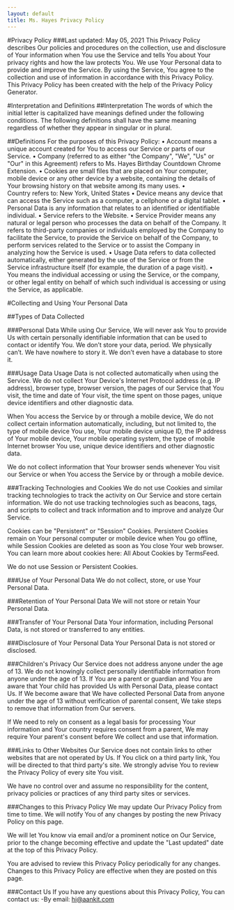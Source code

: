 ```yaml
---
layout: default
title: Ms. Hayes Privacy Policy
---
```


#Privacy Policy
###Last updated: May 05, 2021
This Privacy Policy describes Our policies and procedures on the collection, use and disclosure of Your information when You use the Service and tells You about Your privacy rights and how the law protects You.
We use Your Personal data to provide and improve the Service. By using the Service, You agree to the collection and use of information in accordance with this Privacy Policy. This Privacy Policy has been created with the help of the Privacy Policy Generator.

#Interpretation and Definitions
##Interpretation
The words of which the initial letter is capitalized have meanings defined under the following conditions. The following definitions shall have the same meaning regardless of whether they appear in singular or in plural.

##Definitions
For the purposes of this Privacy Policy:
    • Account means a unique account created for You to access our Service or parts of our Service.
    • Company (referred to as either "the Company", "We", "Us" or "Our" in this Agreement) refers to Ms. Hayes Birthday Countdown Chrome Extension.
    • Cookies are small files that are placed on Your computer, mobile device or any other device by a website, containing the details of Your browsing history on that website among its many uses.
    • Country refers to: New York, United States
    • Device means any device that can access the Service such as a computer, a cellphone or a digital tablet.
    • Personal Data is any information that relates to an identified or identifiable individual.
    • Service refers to the Website.
    • Service Provider means any natural or legal person who processes the data on behalf of the Company. It refers to third-party companies or individuals employed by the Company to facilitate the Service, to provide the Service on behalf of the Company, to perform services related to the Service or to assist the Company in analyzing how the Service is used.
    • Usage Data refers to data collected automatically, either generated by the use of the Service or from the Service infrastructure itself (for example, the duration of a page visit).
    • You means the individual accessing or using the Service, or the company, or other legal entity on behalf of which such individual is accessing or using the Service, as applicable.

#Collecting and Using Your Personal Data

##Types of Data Collected

###Personal Data
While using Our Service, We will never ask You to provide Us with certain personally identifiable information that can be used to contact or identify You. We don’t store your data, period. We physically can’t. We have nowhere to story it. We don’t even have a database to store it. 

###Usage Data
Usage Data is not collected automatically when using the Service. We do not collect Your Device's Internet Protocol address (e.g. IP address), browser type, browser version, the pages of our Service that You visit, the time and date of Your visit, the time spent on those pages, unique device identifiers and other diagnostic data.

When You access the Service by or through a mobile device, We do not collect certain information automatically, including, but not limited to, the type of mobile device You use, Your mobile device unique ID, the IP address of Your mobile device, Your mobile operating system, the type of mobile Internet browser You use, unique device identifiers and other diagnostic data.

We do not collect information that Your browser sends whenever You visit our Service or when You access the Service by or through a mobile device.

###Tracking Technologies and Cookies
We do not use Cookies and similar tracking technologies to track the activity on Our Service and store certain information. We do not use tracking technologies such as beacons, tags, and scripts to collect and track information and to improve and analyze Our Service. 

Cookies can be "Persistent" or "Session" Cookies. Persistent Cookies remain on Your personal computer or mobile device when You go offline, while Session Cookies are deleted as soon as You close Your web browser. You can learn more about cookies here: All About Cookies by TermsFeed.

We do not use Session or Persistent Cookies.

###Use of Your Personal Data
We do not collect, store, or use Your Personal Data.

###Retention of Your Personal Data
We will not store or retain Your Personal Data.

###Transfer of Your Personal Data
Your information, including Personal Data, is not stored or transferred to any entities.

###Disclosure of Your Personal Data
Your Personal Data is not stored or disclosed.

###Children's Privacy
Our Service does not address anyone under the age of 13. We do not knowingly collect personally identifiable information from anyone under the age of 13. If You are a parent or guardian and You are aware that Your child has provided Us with Personal Data, please contact Us. If We become aware that We have collected Personal Data from anyone under the age of 13 without verification of parental consent, We take steps to remove that information from Our servers.

If We need to rely on consent as a legal basis for processing Your information and Your country requires consent from a parent, We may require Your parent's consent before We collect and use that information.

###Links to Other Websites
Our Service does not contain links to other websites that are not operated by Us. If You click on a third party link, You will be directed to that third party's site. We strongly advise You to review the Privacy Policy of every site You visit.

We have no control over and assume no responsibility for the content, privacy policies or practices of any third party sites or services.

###Changes to this Privacy Policy
We may update Our Privacy Policy from time to time. We will notify You of any changes by posting the new Privacy Policy on this page.

We will let You know via email and/or a prominent notice on Our Service, prior to the change becoming effective and update the "Last updated" date at the top of this Privacy Policy.

You are advised to review this Privacy Policy periodically for any changes. Changes to this Privacy Policy are effective when they are posted on this page.

###Contact Us
If you have any questions about this Privacy Policy, You can contact us:
    -By email: hi@aankit.com

